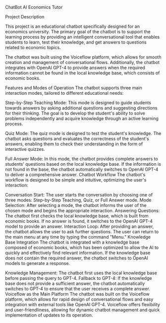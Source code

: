  ChatBot AI Economics Tutor

Project Description

This project is an educational chatbot specifically designed for an economics university. The primary goal of the chatbot is to support the learning process by providing an intelligent conversational tool that enables students to learn, test their knowledge, and get answers to questions related to economic topics.

The chatbot was built using the Voiceflow platform, which allows for smooth creation and management of conversational flows. Additionally, the chatbot integrates with OpenAI GPT-4 to provide answers when the required information cannot be found in the local knowledge base, which consists of economic books.

Features and Modes of Operation
The chatbot supports three main interaction modes, tailored to different educational needs:

Step-by-Step Teaching Mode:
This mode is designed to guide students towards answers by asking additional questions and suggesting directions for their thinking. The goal is to develop the student's ability to solve problems independently and acquire knowledge through an active learning process.

Quiz Mode:
The quiz mode is designed to test the student's knowledge. The chatbot asks questions and evaluates the correctness of the student's answers, enabling them to check their understanding in the form of interactive quizzes.

Full Answer Mode:
In this mode, the chatbot provides complete answers to students' questions based on the local knowledge base. If the information is not found in the base, the chatbot automatically switches to OpenAI GPT-4 to deliver a comprehensive answer.
Chatbot Workflow
The chatbot's workflow is designed to be simple and intuitive, optimizing the user's interaction:

Conversation Start:
The user starts the conversation by choosing one of three modes: Step-by-Step Teaching, Quiz, or Full Answer mode.
Mode Selection:
After selecting a mode, the chatbot informs the user of the chosen mode and begins the appropriate interaction.
Answering Questions:
The chatbot first checks the local knowledge base, which is built from economic books. If no answer is found, it switches to the OpenAI GPT-4 model to provide an answer.
Interaction Loop:
After providing an answer, the chatbot allows the user to ask further questions. The user can return to the main menu at any time by typing the command "Menu."
Knowledge Base Integration
The chatbot is integrated with a knowledge base composed of economic books, which has been optimized to allow the AI to quickly and effectively find relevant information. If the knowledge base does not contain the required answer, the chatbot switches to OpenAI models to generate a response.

Knowledge Management: The chatbot first uses the local knowledge base before passing the query to GPT-4.
Fallback to GPT-4: If the knowledge base does not provide a sufficient answer, the chatbot automatically switches to GPT-4 to ensure that the user receives a complete answer.
Voiceflow as the Main Platform
The chatbot was built on the Voiceflow platform, which allows for rapid design of conversational flows and easy integration with external tools like OpenAI GPT-4. Voiceflow offers flexibility and user-friendliness, allowing for dynamic chatbot management and quick implementation of updates to its operation.
